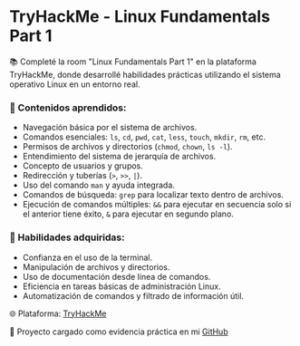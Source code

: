 # TryHackMe - Linux Fundamentals Part 1

📚 Completé la room "Linux Fundamentals Part 1" en la plataforma TryHackMe, donde desarrollé habilidades prácticas utilizando el sistema operativo Linux en un entorno real.

### 🧠 Contenidos aprendidos:

- Navegación básica por el sistema de archivos.
- Comandos esenciales: `ls`, `cd`, `pwd`, `cat`, `less`, `touch`, `mkdir`, `rm`, etc.
- Permisos de archivos y directorios (`chmod`, `chown`, `ls -l`).
- Entendimiento del sistema de jerarquía de archivos.
- Concepto de usuarios y grupos.
- Redirección y tuberías (`>`, `>>`, `|`).
- Uso del comando `man` y ayuda integrada.
- Comandos de búsqueda: `grep` para localizar texto dentro de archivos.
- Ejecución de comandos múltiples: `&&` para ejecutar en secuencia solo si el anterior tiene éxito, `&` para ejecutar en segundo plano.

### 🚀 Habilidades adquiridas:

- Confianza en el uso de la terminal.
- Manipulación de archivos y directorios.
- Uso de documentación desde línea de comandos.
- Eficiencia en tareas básicas de administración Linux.
- Automatización de comandos y filtrado de información útil.

🌐 Plataforma: [TryHackMe](https://tryhackme.com/room/linuxfundamentalspart1)

📁 Proyecto cargado como evidencia práctica en mi [GitHub](https://github.com/PabloIsma3l/tryhackme-projects.git)
